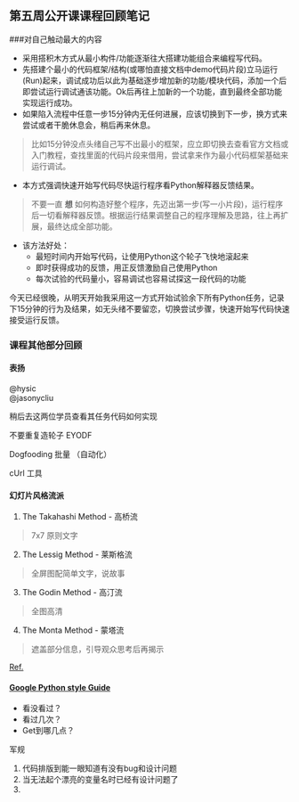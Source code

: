 ## 第五周公开课课程回顾笔记

###对自己触动最大的内容
- 采用搭积木方式从最小构件/功能逐渐往大搭建功能组合来编程写代码。
- 先搭建个最小的代码框架/结构(或哪怕直接文档中demo代码片段)立马运行(Run)起来，调试成功后以此为基础逐步增加新的功能/模块代码，添加一个后即尝试运行调试通该功能。Ok后再往上加新的一个功能，直到最终全部功能实现运行成功。
- 如果陷入流程中任意一步15分钟内无任何进展，应该切换到下一步，换方式来尝试或者干脆休息会，稍后再来休息。  
> 比如15分钟没点头绪自己写不出最小的框架，应立即切换去查看官方文档或入门教程，查找里面的代码片段来借用，尝试拿来作为最小代码框架基础来运行调试。
- 本方式强调快速开始写代码尽快运行程序看Python解释器反馈结果。  
> 不要一直 **想** 如何构造好整个程序，先迈出第一步(写一小片段)，运行程序后一切看解释器反馈。根据运行结果调整自己的程序理解及思路，往上再扩展，最终达成全部功能。
- 该方法好处：
    - 最短时间内开始写代码，让使用Python这个轮子飞快地滚起来
    - 即时获得成功的反馈，用正反馈激励自己使用Python
    - 每次试验的代码量小，容易调试也容易试探这一段代码的功能


今天已经很晚，从明天开始我采用这一方式开始试验余下所有Python任务，记录下15分钟的行为及结果，如无头绪不要留恋，切换尝试步骤，快速开始写代码快速接受运行反馈。

### 课程其他部分回顾
#### 表扬  
@hysic  
@jasonycliu  

稍后去这两位学员查看其任务代码如何实现

不要重复造轮子
EYODF

Dogfooding
批量 （自动化）

cUrl 工具

#### 幻灯片风格流派
1. The Takahashi Method - 高桥流
> 7x7 原则文字
2. The Lessig Method - 莱斯格流
> 全屏图配简单文字，说故事
3. The Godin Method - 高汀流
> 全图高清
4. The Monta Method - 蒙塔流
> 遮盖部分信息，引导观众思考后再揭示

[Ref.](http://www.sliderocket.com/blog/2010/08/incredible-presentations-presentation-methods/)

#### [Google Python style Guide](http://zh-google-styleguide.readthedocs.org/en/latest/google-python-styleguide/contents/)
- 看没看过？
- 看过几次？
- Get到哪几点？

军规  
1. 代码排版到能一眼知道有没有bug和设计问题  
2. 当无法起个漂亮的变量名时已经有设计问题了  
3. 